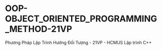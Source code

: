 # OOP-OBJECT_ORIENTED_PROGRAMMING_METHOD-21VP
Phương Pháp Lập Trình Hướng Đối Tượng - 21VP - HCMUS
Lập trình C++
